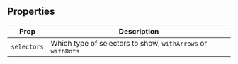 ## Properties

| Prop | Description |
| --- | --- |
| `selectors` | Which type of selectors to show, `withArrows` or `withDots` |